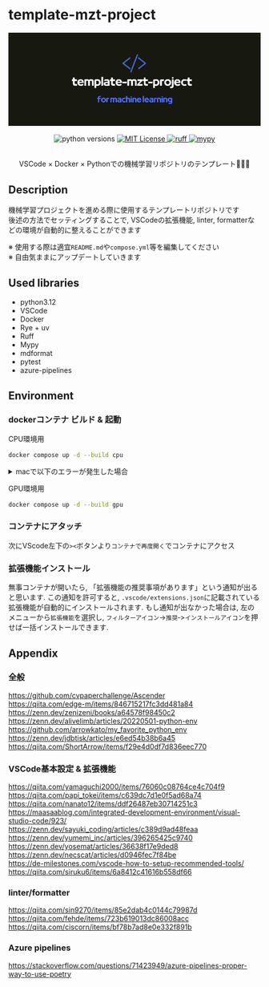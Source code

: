 # template-mzt-project

<center>

![image.png](docs/logo.png)

</center>

<div align="center">
    <img alt="python versions" src="https://img.shields.io/badge/python-3.12-blue?color=5271FF">
    <a href="https://opensource.org/licenses/MIT">
        <img alt="MIT License" src="https://img.shields.io/badge/license-MIT-green?color=5271FF">
    </a>
    <a href="https://github.com/PyCQA/flake8">
        <img alt="ruff" src="https://img.shields.io/badge/code%20style-ruff-000000.svg?color=5271FF">
    </a>
    <a href="https://github.com/python/mypy">
        <img alt="mypy" src="https://img.shields.io/badge/typing-mypy-blue?color=5271FF">
    </a>
</div>
<br />

<center>

VSCode × Docker × Pythonでの機械学習リポジトリのテンプレート🥳🥳🥳

</center>

## Description

機械学習プロジェクトを進める際に使用するテンプレートリポジトリです \
後述の方法でセッティングすることで, VSCodeの拡張機能, linter, formatterなどの環境が自動的に整えることができます

※ 使用する際は適宜`README.md`や`compose.yml`等を編集してください \
※ 自由気ままにアップデートしていきます

## Used libraries

- python3.12
- VSCode
- Docker
- Rye + uv
- Ruff
- Mypy
- mdformat
- pytest
- azure-pipelines

## Environment

### dockerコンテナ ビルド & 起動

CPU環境用

```bash
docker compose up -d --build cpu
```

<details><summary>macで以下のエラーが発生した場合</summary>

macで以下のエラーが出ることがある

```bash
failed to solve with frontend dockerfile.v0: failed to create LLB definition: rpc error: code = Unknown desc = error getting credentials - err: exec: "docker-credential-desktop": executable file not found in $PATH, out: ``
```

その場合は以下の手順で`~/.docker/config.json`を修正すると解決する

- `sudo vi ~/.docker/config.json`でファイルを開く
- `credsStore` -> `credStore`に変更し保存

<https://stackoverflow.com/a/74413229>

</details>

GPU環境用

```bash
docker compose up -d --build gpu
```

### コンテナにアタッチ

次にVScode左下の`><`ボタンより`コンテナで再度開く`でコンテナにアクセス

### 拡張機能インストール

無事コンテナが開いたら, 「拡張機能の推奨事項があります」という通知が出ると思います.
この通知を許可すると, `.vscode/extensions.json`に記載されている拡張機能が自動的にインストールされます.
もし通知が出なかった場合は, 左のメニューから`拡張機能`を選択し, `フィルターアイコン`->`推奨`‐>`インストールアイコン`を押せば一括インストールできます.

## Appendix

### 全般

<https://github.com/cvpaperchallenge/Ascender> \
<https://qiita.com/edge-m/items/846715217fc3dd481a84> \
<https://zenn.dev/zenizeni/books/a64578f98450c2> \
<https://zenn.dev/alivelimb/articles/20220501-python-env> \
<https://github.com/arrowkato/my_favorite_python_env> \
<https://zenn.dev/jdbtisk/articles/e6ed54b38b6a45> \
<https://qiita.com/ShortArrow/items/f29e4d0df7d836eec770>

### VSCode基本設定 & 拡張機能

<https://qiita.com/yamaguchi2000/items/76060c08764ce4c704f9> \
<https://qiita.com/papi_tokei/items/c639dc7d1e0f5ad68a74> \
<https://qiita.com/nanato12/items/ddf26487eb30714251c3> \
<https://maasaablog.com/integrated-development-environment/visual-studio-code/923/> \
<https://zenn.dev/sayuki_coding/articles/c389d9ad48feaa> \
<https://zenn.dev/yumemi_inc/articles/396265425c9740> \
<https://zenn.dev/yosemat/articles/36638f17e9ded8> \
<https://zenn.dev/necscat/articles/d0946fec7f84be> \
<https://de-milestones.com/vscode-how-to-setup-recommended-tools/> \
<https://qiita.com/siruku6/items/6a8412c41616b558df66>

### linter/formatter

<https://qiita.com/sin9270/items/85e2dab4c0144c79987d> \
<https://qiita.com/fehde/items/723b619013dc86008acc> \
<https://qiita.com/ciscorn/items/bf78b7ad8e0e332f891b>

### Azure pipelines

<https://stackoverflow.com/questions/71423949/azure-pipelines-proper-way-to-use-poetry>
